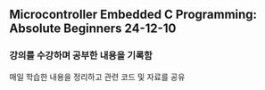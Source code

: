 ## Microcontroller Embedded C Programming: Absolute Beginners 24-12-10

### 강의를 수강하며 공부한 내용을 기록함
매일 학습한 내용을 정리하고 관련 코드 및 자료를 공유
